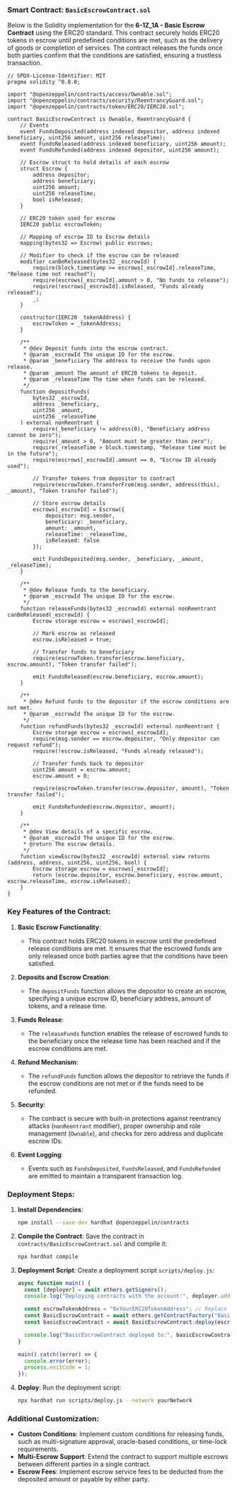 ### Smart Contract: `BasicEscrowContract.sol`

Below is the Solidity implementation for the **6-1Z_1A - Basic Escrow Contract** using the ERC20 standard. This contract securely holds ERC20 tokens in escrow until predefined conditions are met, such as the delivery of goods or completion of services. The contract releases the funds once both parties confirm that the conditions are satisfied, ensuring a trustless transaction.

```solidity
// SPDX-License-Identifier: MIT
pragma solidity ^0.8.0;

import "@openzeppelin/contracts/access/Ownable.sol";
import "@openzeppelin/contracts/security/ReentrancyGuard.sol";
import "@openzeppelin/contracts/token/ERC20/IERC20.sol";

contract BasicEscrowContract is Ownable, ReentrancyGuard {
    // Events
    event FundsDeposited(address indexed depositor, address indexed beneficiary, uint256 amount, uint256 releaseTime);
    event FundsReleased(address indexed beneficiary, uint256 amount);
    event FundsRefunded(address indexed depositor, uint256 amount);

    // Escrow struct to hold details of each escrow
    struct Escrow {
        address depositor;
        address beneficiary;
        uint256 amount;
        uint256 releaseTime;
        bool isReleased;
    }

    // ERC20 token used for escrow
    IERC20 public escrowToken;

    // Mapping of escrow ID to Escrow details
    mapping(bytes32 => Escrow) public escrows;

    // Modifier to check if the escrow can be released
    modifier canBeReleased(bytes32 _escrowId) {
        require(block.timestamp >= escrows[_escrowId].releaseTime, "Release time not reached");
        require(escrows[_escrowId].amount > 0, "No funds to release");
        require(!escrows[_escrowId].isReleased, "Funds already released");
        _;
    }

    constructor(IERC20 _tokenAddress) {
        escrowToken = _tokenAddress;
    }

    /**
     * @dev Deposit funds into the escrow contract.
     * @param _escrowId The unique ID for the escrow.
     * @param _beneficiary The address to receive the funds upon release.
     * @param _amount The amount of ERC20 tokens to deposit.
     * @param _releaseTime The time when funds can be released.
     */
    function depositFunds(
        bytes32 _escrowId,
        address _beneficiary,
        uint256 _amount,
        uint256 _releaseTime
    ) external nonReentrant {
        require(_beneficiary != address(0), "Beneficiary address cannot be zero");
        require(_amount > 0, "Amount must be greater than zero");
        require(_releaseTime > block.timestamp, "Release time must be in the future");
        require(escrows[_escrowId].amount == 0, "Escrow ID already used");

        // Transfer tokens from depositor to contract
        require(escrowToken.transferFrom(msg.sender, address(this), _amount), "Token transfer failed");

        // Store escrow details
        escrows[_escrowId] = Escrow({
            depositor: msg.sender,
            beneficiary: _beneficiary,
            amount: _amount,
            releaseTime: _releaseTime,
            isReleased: false
        });

        emit FundsDeposited(msg.sender, _beneficiary, _amount, _releaseTime);
    }

    /**
     * @dev Release funds to the beneficiary.
     * @param _escrowId The unique ID for the escrow.
     */
    function releaseFunds(bytes32 _escrowId) external nonReentrant canBeReleased(_escrowId) {
        Escrow storage escrow = escrows[_escrowId];
        
        // Mark escrow as released
        escrow.isReleased = true;

        // Transfer funds to beneficiary
        require(escrowToken.transfer(escrow.beneficiary, escrow.amount), "Token transfer failed");

        emit FundsReleased(escrow.beneficiary, escrow.amount);
    }

    /**
     * @dev Refund funds to the depositor if the escrow conditions are not met.
     * @param _escrowId The unique ID for the escrow.
     */
    function refundFunds(bytes32 _escrowId) external nonReentrant {
        Escrow storage escrow = escrows[_escrowId];
        require(msg.sender == escrow.depositor, "Only depositor can request refund");
        require(!escrow.isReleased, "Funds already released");

        // Transfer funds back to depositor
        uint256 amount = escrow.amount;
        escrow.amount = 0;

        require(escrowToken.transfer(escrow.depositor, amount), "Token transfer failed");

        emit FundsRefunded(escrow.depositor, amount);
    }

    /**
     * @dev View details of a specific escrow.
     * @param _escrowId The unique ID for the escrow.
     * @return The escrow details.
     */
    function viewEscrow(bytes32 _escrowId) external view returns (address, address, uint256, uint256, bool) {
        Escrow storage escrow = escrows[_escrowId];
        return (escrow.depositor, escrow.beneficiary, escrow.amount, escrow.releaseTime, escrow.isReleased);
    }
}
```

### Key Features of the Contract:

1. **Basic Escrow Functionality**:
   - This contract holds ERC20 tokens in escrow until the predefined release conditions are met. It ensures that the escrowed funds are only released once both parties agree that the conditions have been satisfied.

2. **Deposits and Escrow Creation**:
   - The `depositFunds` function allows the depositor to create an escrow, specifying a unique escrow ID, beneficiary address, amount of tokens, and a release time.

3. **Funds Release**:
   - The `releaseFunds` function enables the release of escrowed funds to the beneficiary once the release time has been reached and if the escrow conditions are met.

4. **Refund Mechanism**:
   - The `refundFunds` function allows the depositor to retrieve the funds if the escrow conditions are not met or if the funds need to be refunded.

5. **Security**:
   - The contract is secure with built-in protections against reentrancy attacks (`nonReentrant` modifier), proper ownership and role management (`Ownable`), and checks for zero address and duplicate escrow IDs.

6. **Event Logging**:
   - Events such as `FundsDeposited`, `FundsReleased`, and `FundsRefunded` are emitted to maintain a transparent transaction log.

### Deployment Steps:

1. **Install Dependencies**:
   ```bash
   npm install --save-dev hardhat @openzeppelin/contracts
   ```

2. **Compile the Contract**:
   Save the contract in `contracts/BasicEscrowContract.sol` and compile it:
   ```bash
   npx hardhat compile
   ```

3. **Deployment Script**:
   Create a deployment script `scripts/deploy.js`:
   ```javascript
   async function main() {
     const [deployer] = await ethers.getSigners();
     console.log("Deploying contracts with the account:", deployer.address);

     const escrowTokenAddress = "0xYourERC20TokenAddress"; // Replace with the actual ERC20 token address
     const BasicEscrowContract = await ethers.getContractFactory("BasicEscrowContract");
     const basicEscrowContract = await BasicEscrowContract.deploy(escrowTokenAddress);

     console.log("BasicEscrowContract deployed to:", basicEscrowContract.address);
   }

   main().catch((error) => {
     console.error(error);
     process.exitCode = 1;
   });
   ```

4. **Deploy**:
   Run the deployment script:
   ```bash
   npx hardhat run scripts/deploy.js --network yourNetwork
   ```

### Additional Customization:

- **Custom Conditions**: Implement custom conditions for releasing funds, such as multi-signature approval, oracle-based conditions, or time-lock requirements.
- **Multi-Escrow Support**: Extend the contract to support multiple escrows between different parties in a single contract.
- **Escrow Fees**: Implement escrow service fees to be deducted from the deposited amount or payable by either party.

